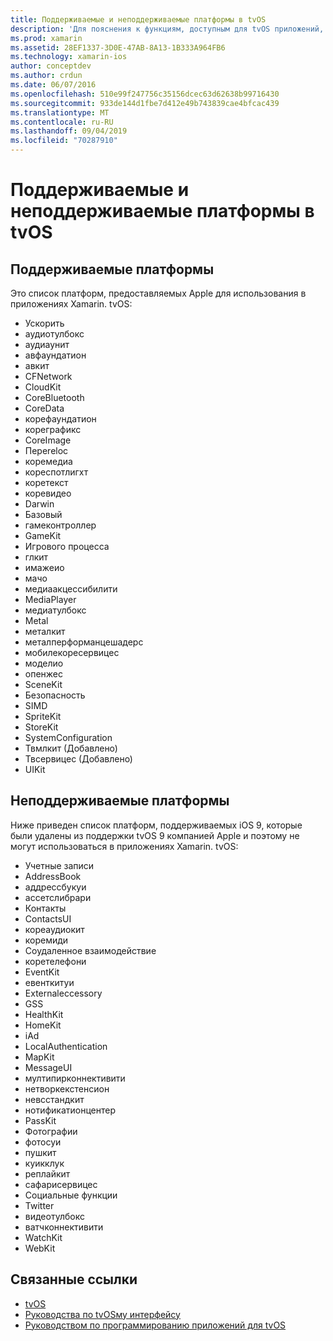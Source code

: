 ```yaml
---
title: Поддерживаемые и неподдерживаемые платформы в tvOS
description: 'Для пояснения к функциям, доступным для tvOS приложений, в этом документе представлены два списка платформ Apple: Поддерживаемые tvOS и не поддерживаемые tvOS.'
ms.prod: xamarin
ms.assetid: 28EF1337-3D0E-47AB-8A13-1B333A964FB6
ms.technology: xamarin-ios
author: conceptdev
ms.author: crdun
ms.date: 06/07/2016
ms.openlocfilehash: 510e99f247756c35156dcec63d62638b99716430
ms.sourcegitcommit: 933de144d1fbe7d412e49b743839cae4bfcac439
ms.translationtype: MT
ms.contentlocale: ru-RU
ms.lasthandoff: 09/04/2019
ms.locfileid: "70287910"
---
```

# <a name="supported-and-unsupported-frameworks-in-tvos"></a>Поддерживаемые и неподдерживаемые платформы в tvOS

<a name="Supported-Frameworks" />

## <a name="supported-frameworks"></a>Поддерживаемые платформы

Это список платформ, предоставляемых Apple для использования в приложениях Xamarin. tvOS:

- Ускорить
- аудиотулбокс
- аудиаунит
- авфаундатион
- авкит
- CFNetwork
- CloudKit
- CoreBluetooth
- CoreData
- корефаундатион
- кореграфикс
- CoreImage
- Переreloc
- коремедиа
- кореспотлигхт
- коретекст
- коревидео
- Darwin
- Базовый
- гамеконтроллер
- GameKit
- Игрового процесса
- глкит
- имажеио
- мачо
- медиаакцессибилити
- MediaPlayer
- медиатулбокс
- Metal
- металкит
- металперформанцешадерс
- мобилекоресервицес
- моделио
- опенжес
- SceneKit
- Безопасность
- SIMD
- SpriteKit
- StoreKit
- SystemConfiguration
- Твмлкит (Добавлено)
- Твсервицес (Добавлено)
- UIKit

<a name="Unsupported-Frameworks" />

## <a name="unsupported-frameworks"></a>Неподдерживаемые платформы

Ниже приведен список платформ, поддерживаемых iOS 9, которые были удалены из поддержки tvOS 9 компанией Apple и поэтому не могут использоваться в приложениях Xamarin. tvOS:

- Учетные записи
- AddressBook
- аддрессбукуи
- ассетслибрари
- Контакты
- ContactsUI
- кореаудиокит
- коремиди
- Соудаленное взаимодействие
- коретелефони
- EventKit
- евенткитуи
- Externaleccessory
- GSS
- HealthKit
- HomeKit
- iAd
- LocalAuthentication
- MapKit
- MessageUI
- мултипирконнективити
- нетворкекстенсион
- невсстандкит
- нотификатионцентер
- PassKit
- Фотографии
- фотосуи
- пушкит
- куикклук
- реплайкит
- сафарисервицес
- Социальные функции
- Twitter
- видеотулбокс
- ватчконнективити
- WatchKit
- WebKit



## <a name="related-links"></a>Связанные ссылки

- [tvOS](https://developer.apple.com/tvos/)
- [Руководства по tvOSму интерфейсу](https://developer.apple.com/tvos/human-interface-guidelines/)
- [Руководством по программированию приложений для tvOS](https://developer.apple.com/library/prerelease/tvos/documentation/General/Conceptual/AppleTV_PG/)
